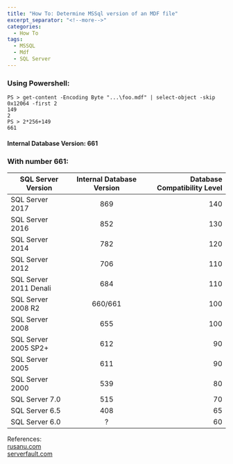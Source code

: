 ```yaml
---
title: "How To: Determine MSSql version of an MDF file"
excerpt_separator: "<!--more-->"
categories:
  - How To
tags:
  - MSSQL
  - Mdf
  - SQL Server
---
```



### Using Powershell:

```
PS > get-content -Encoding Byte "...\foo.mdf" | select-object -skip 0x12064 -first 2
149
2
PS > 2*256+149
661
```

#### Internal Database Version: 661

### With number 661:

| SQL Server Version | Internal Database Version | Database Compatibility Level |
|---|:---:|---:|
| SQL Server 2017 | 869  | 140 |
| SQL Server 2016 | 852 | 130 |
| SQL Server 2014 | 782 | 120 |
| SQL Server 2012 | 706 | 110  |
| SQL Server 2011 Denali | 684 | 110 |
| SQL Server 2008 R2 | 660/661 | 100 |
| SQL Server 2008 | 655 | 100 |
| SQL Server 2005 SP2+ | 612 | 90 |
| SQL Server 2005 | 611 | 90 |
| SQL Server 2000 | 539 | 80 |
| SQL Server 7.0 | 515 | 70 |
| SQL Server 6.5 | 408 | 65 |
| SQL Server 6.0 | ? | 60 |





References:
<br>[rusanu.com](http://rusanu.com/2011/04/04/how-to-determine-the-database-version-of-an-mdf-file/)
<br>[serverfault.com](https://serverfault.com/questions/255591/is-there-a-way-to-determine-the-version-of-sql-server-that-was-used-to-create-an)
